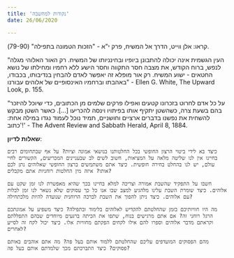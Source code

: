 ```yaml
---
title: 'נקודות למחשבה'
date: 26/06/2020

---
```


קראו: אלן ווייט, הדרך אל המשיח, פרק י"א - "הזכות הטמונה בתפילה" (79-90).

“העין הגשמית אינה יכולה להתבונן ביופיו ובחינניותו של המשיח. רק האור האלוהי מגלה לנפש, ברוח הקודש, את מצבה חסר התקווה וחסר הישע ללא רחמיו ומחילתו של נושא החטאים - ישוע המשיח. רק אור מופלא זה יאפשר לאדם להבחין בנדיבותו, בכבודו, באהבתו וברחמיו האינסופיים של אלוהים עבורנו" - Ellen G. White, The Upward Look, p. 155.

“על כל אדם לחרוט בזכרונו קטעים ואפילו פרקים שלמים מן הכתובים, כדי שיוכל להיזכר בהם בשעת צרה, כשהשטן יתקיף אותו בפיתויו וינסה להכריעו [...]. כאשר השטן מבקש להשחית את נפשנו בדברים ארציים וחושניים, תמיד נוכל לעמוד נגדו במילה אחת: 'כתוב!' - The Advent Review and Sabbath Herald, April 8, 1884.

**שאלות לדיון**:

`כיצד בא לידי ביטוי הרצון החופשי בכל החלטותנו בנושאי אמונה וציות? על אף שבתחומים רבים בחיינו אין לנו שליטה מלאה על המציאות, חשוב לשים לב שבעניינים המכריעים, הקשורים לחיי עולם, יש לנו בהחלט בחירה חופשית. כיצד אתם משתמשים ברצון החופשי שאלוהים נתן לכם אותו? איזה מין החלטות רוחניות אתם מקבלים?`

`חשבו על התפקיד שהשבת אמורה וצריכה למלא בחיינו בכך שהיא מאפשרת לנו זמן שקט עם אלוהים. כיצד שומרת השבת עלינו מלהגיע למצב שבו אנו כל כך עסוקים שלא נשאר לנו זמן לבלות עם אלוהים. כיצד ניתן להפוך את השבת לברכה הרוחנית שנועדה להיות מלכתחילה?`

`מה היו חוויותיכם בזמן שהחלטתם להקדיש לאלוהים בלימוד ובתפילה? כיצד משפיע על אמונתכם הרגל רוחני זה? אם אתם מרגישים בנוח, שתפו את הכיתה ברגעים מיוחדים שבהם התפללתם וקראתם מדבר אלוהים וספרו להם אילו לקחים הפקתם מחוויות אלו. כיצד יכול לקח זה לסייע לאחרים?`

`מהם הפסוקים המועדפים עליכם שהחלטתם ללמוד אותם בעל פה? מה אתם אוהבים באותם פסוקים? כיצד התברכתם מכך שלמדתם אותם בעל פה?`